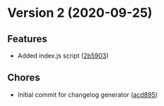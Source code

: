# Version 2 (2020-09-25)

## Features
* Added index.js script ([2b5903](https://github.com/jackyef/changelog-generator/commit/2b5903a9b775411a104c62a4d1d42b1d0775e57e))

## Chores
* Initial commit for changelog generator ([acd895](https://github.com/jackyef/changelog-generator/commit/acd89500aed6ec465af79fffa6d5f6bb2ad60711))


